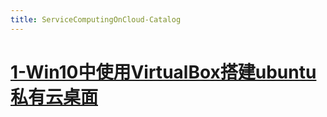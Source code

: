 ```yaml
---
title: ServiceComputingOnCloud-Catalog
---
```


# [1-Win10中使用VirtualBox搭建ubuntu私有云桌面](ServiceComputingOnCloud/1-install-cloud)